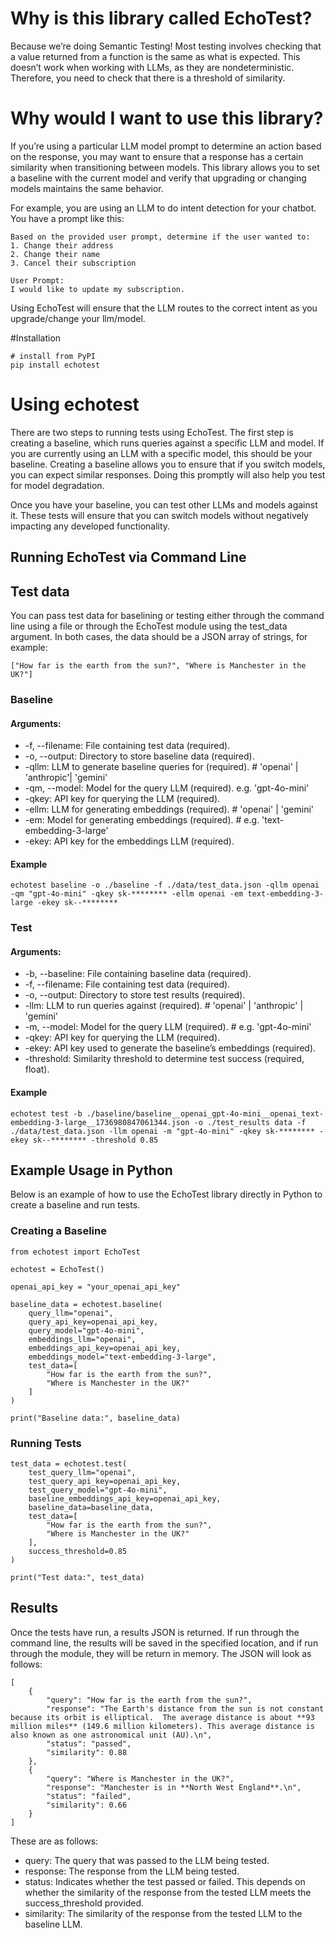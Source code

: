 # Why is this library called EchoTest?

Because we’re doing Semantic Testing! Most testing involves checking that a value returned from a function is the same as what is expected. This doesn’t work when working with LLMs, as they are nondeterministic. Therefore, you need to check that there is a threshold of similarity.

# Why would I want to use this library?

If you’re using a particular LLM model prompt to determine an action based on the response, you may want to ensure that a response has a certain similarity when transitioning between models. This library allows you to set a baseline with the current model and verify that upgrading or changing models maintains the same behavior.

For example, you are using an LLM to do intent detection for your chatbot. You have a prompt like this:

```
Based on the provided user prompt, determine if the user wanted to:
1. Change their address
2. Change their name
3. Cancel their subscription

User Prompt:
I would like to update my subscription.
```

Using EchoTest will ensure that the LLM routes to the correct intent as you upgrade/change your llm/model.

#Installation

```
# install from PyPI
pip install echotest
```

# Using echotest

There are two steps to running tests using EchoTest. The first step is creating a baseline, which runs queries against a specific LLM and model. If you are currently using an LLM with a specific model, this should be your baseline. Creating a baseline allows you to ensure that if you switch models, you can expect similar responses. Doing this promptly will also help you test for model degradation.

Once you have your baseline, you can test other LLMs and models against it. These tests will ensure that you can switch models without negatively impacting any developed functionality.

## Running EchoTest via Command Line

## Test data

You can pass test data for baselining or testing either through the command line using a file or through the EchoTest module using the test_data argument. In both cases, the data should be a JSON array of strings, for example:

```
["How far is the earth from the sun?", "Where is Manchester in the UK?"]
```

### Baseline

#### Arguments:

- -f, --filename: File containing test data (required).
- -o, --output: Directory to store baseline data (required).
- -qllm: LLM to generate baseline queries for (required). # 'openai' | 'anthropic'| 'gemini'
- -qm, --model: Model for the query LLM (required). e.g. 'gpt-4o-mini'
- -qkey: API key for querying the LLM (required).
- -ellm: LLM for generating embeddings (required). # 'openai' | 'gemini'
- -em: Model for generating embeddings (required). # e.g. 'text-embedding-3-large'
- -ekey: API key for the embeddings LLM (required).

#### Example

```
echotest baseline -o ./baseline -f ./data/test_data.json -qllm openai -qm "gpt-4o-mini" -qkey sk-******** -ellm openai -em text-embedding-3-large -ekey sk--********
```

### Test

#### Arguments:

- -b, --baseline: File containing baseline data (required).
- -f, --filename: File containing test data (required).
- -o, --output: Directory to store test results (required).
- -llm: LLM to run queries against (required). # 'openai' | 'anthropic' | 'gemini'
- -m, --model: Model for the query LLM (required). # e.g. 'gpt-4o-mini'
- -qkey: API key for querying the LLM (required).
- -ekey: API key used to generate the baseline’s embeddings (required).
- -threshold: Similarity threshold to determine test success (required, float).

#### Example

```
echotest test -b ./baseline/baseline__openai_gpt-4o-mini__openai_text-embedding-3-large__1736980847061344.json -o ./test_results data -f ./data/test_data.json -llm openai -m "gpt-4o-mini" -qkey sk-******** -ekey sk--******** -threshold 0.85
```

## Example Usage in Python

Below is an example of how to use the EchoTest library directly in Python to create a baseline and run tests.

### Creating a Baseline

```
from echotest import EchoTest

echotest = EchoTest()

openai_api_key = "your_openai_api_key"

baseline_data = echotest.baseline(
    query_llm="openai",
    query_api_key=openai_api_key,
    query_model="gpt-4o-mini",
    embeddings_llm="openai",
    embeddings_api_key=openai_api_key,
    embeddings_model="text-embedding-3-large",
    test_data=[
        "How far is the earth from the sun?",
        "Where is Manchester in the UK?"
    ]
)

print("Baseline data:", baseline_data)
```

### Running Tests

```
test_data = echotest.test(
    test_query_llm="openai",
    test_query_api_key=openai_api_key,
    test_query_model="gpt-4o-mini",
    baseline_embeddings_api_key=openai_api_key,
    baseline_data=baseline_data,
    test_data=[
        "How far is the earth from the sun?",
        "Where is Manchester in the UK?"
    ],
    success_threshold=0.85
)

print("Test data:", test_data)
```

## Results

Once the tests have run, a results JSON is returned. If run through the command line, the results will be saved in the specified location, and if run through the module, they will be return in memory. The JSON will look as follows:

```
[
    {
        "query": "How far is the earth from the sun?",
        "response": "The Earth's distance from the sun is not constant because its orbit is elliptical.  The average distance is about **93 million miles** (149.6 million kilometers). This average distance is also known as one astronomical unit (AU).\n",
        "status": "passed",
        "similarity": 0.88
    },
    {
        "query": "Where is Manchester in the UK?",
        "response": "Manchester is in **North West England**.\n",
        "status": "failed",
        "similarity": 0.66
    }
]
```

These are as follows:

- query: The query that was passed to the LLM being tested.
- response: The response from the LLM being tested.
- status: Indicates whether the test passed or failed. This depends on whether the similarity of the response from the tested LLM meets the success_threshold provided.
- similarity: The similarity of the response from the tested LLM to the baseline LLM.
